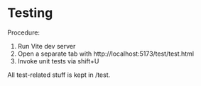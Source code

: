 
# Testing

Procedure:

1. Run Vite dev server
2. Open a separate tab with http://localhost:5173/test/test.html
3. Invoke unit tests via shift+U

All test-related stuff is kept in /test.